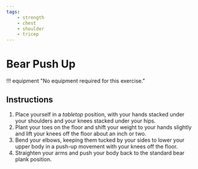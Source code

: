 ```yaml
---
tags:
    - strength
    - chest
    - shoulder
    - tricep
---
```


#  Bear Push Up

!!! equipment "No equipment required for this exercise."

## Instructions

1. Place yourself in a _tabletop_ position, with your hands stacked under your shoulders and your knees stacked under your hips.
2. Plant your toes on the floor and shift your weight to your hands slightly and lift your knees off the floor about an inch or two.
3. Bend your elbows, keeping them tucked by your sides to lower your upper body in a push-up movement with your knees off the floor.
4. Straighten your arms and push your body back to the standard bear plank position.